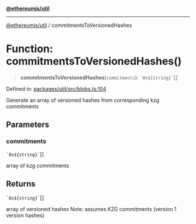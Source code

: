 [**@ethereumjs/util**](../README.md)

***

[@ethereumjs/util](../README.md) / commitmentsToVersionedHashes

# Function: commitmentsToVersionedHashes()

> **commitmentsToVersionedHashes**(`commitments`): `` `0x${string}` ``[]

Defined in: [packages/util/src/blobs.ts:104](https://github.com/ethereumjs/ethereumjs-monorepo/blob/master/packages/util/src/blobs.ts#L104)

Generate an array of versioned hashes from corresponding kzg commitments

## Parameters

### commitments

`` `0x${string}` ``[]

array of kzg commitments

## Returns

`` `0x${string}` ``[]

array of versioned hashes
Note: assumes KZG commitments (version 1 version hashes)

